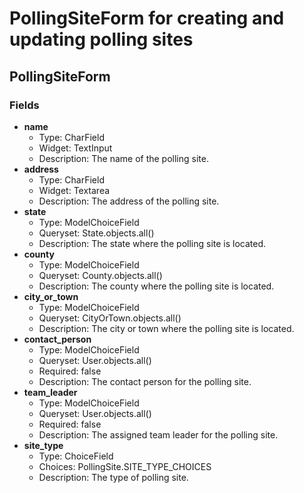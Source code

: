 # PollingSiteForm for creating and updating polling sites
## PollingSiteForm
### Fields
- **name**
  - Type: CharField
  - Widget: TextInput
  - Description: The name of the polling site.
- **address**
  - Type: CharField
  - Widget: Textarea
  - Description: The address of the polling site.
- **state**
  - Type: ModelChoiceField
  - Queryset: State.objects.all()
  - Description: The state where the polling site is located.
- **county**
  - Type: ModelChoiceField
  - Queryset: County.objects.all()
  - Description: The county where the polling site is located.
- **city_or_town**
  - Type: ModelChoiceField
  - Queryset: CityOrTown.objects.all()
  - Description: The city or town where the polling site is located.
- **contact_person**
  - Type: ModelChoiceField
  - Queryset: User.objects.all()
  - Required: false
  - Description: The contact person for the polling site.
- **team_leader**
  - Type: ModelChoiceField
  - Queryset: User.objects.all()
  - Required: false
  - Description: The assigned team leader for the polling site.
- **site_type**
  - Type: ChoiceField
  - Choices: PollingSite.SITE_TYPE_CHOICES
  - Description: The type of polling site.